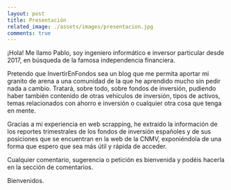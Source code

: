 ```yaml
---
layout: post
title: Presentación
related_image: ./assets/images/presentacion.jpg
comments: true
---
```


¡Hola! Me llamo Pablo, soy ingeniero informático e inversor particular desde 2017, en búsqueda de la famosa independencia financiera.

Pretendo que InvertirEnFondos sea un blog que me permita aportar mi granito de arena a una comunidad de la que he aprendido mucho sin pedir nada a cambio. Tratará, sobre todo, sobre fondos de inversión, pudiendo haber también contenido de otras vehículos de inversión, tipos de activos, temas relacionados con ahorro e inversión o cualquier otra cosa que tenga en mente.

Gracias a mi experiencia en web scrapping, he extraido la información de los reportes trimestrales de los fondos de inversión españoles y de sus posiciones que se encuentran en la web de la CNMV, exponiéndola de una forma que espero que sea más útil y rápida de acceder. 

Cualquier comentario, sugerencia o petición es bienvenida y podéis hacerla en la sección de comentarios.

Bienvenidos.

